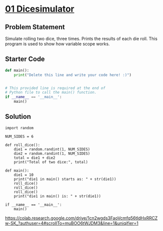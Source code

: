# [01 Dicesimulator](https://colab.research.google.com/drive/1cn2wgds3FaoVcmfq56tIdHxRRCZw-SK_?authuser=4#scrollTo=muBOO6tWJDM3&line=21&uniqifier=1)

## Problem Statement

Simulate rolling two dice, three times. Prints the results of each die roll. This program is used to show how variable scope works.

## Starter Code

```python
def main():
    print("Delete this line and write your code here! :)")


# This provided line is required at the end of
# Python file to call the main() function.
if __name__ == '__main__':
    main()
```


## Solution 
```
import random

NUM_SIDES = 6

def roll_dice():
    die1 = random.randint(1, NUM_SIDES)
    die2 = random.randint(1, NUM_SIDES)
    total = die1 + die2
    print("Total of two dice:", total)

def main():
    die1 = 10
    print("die1 in main() starts as: " + str(die1))
    roll_dice()
    roll_dice()
    roll_dice()
    print("die1 in main() is: " + str(die1))

if __name__ == '__main__':
    main()
```

https://colab.research.google.com/drive/1cn2wgds3FaoVcmfq56tIdHxRRCZw-SK_?authuser=4#scrollTo=muBOO6tWJDM3&line=1&uniqifier=1
